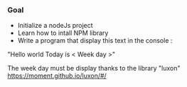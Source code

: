 
### Goal

- Initialize a nodeJs project
- Learn how to intall NPM library  
- Write a program that display this text in the console : 

"Hello world
 Today is < Week day >"
 
The week day must be display thanks to the library "luxon" https://moment.github.io/luxon/#/


